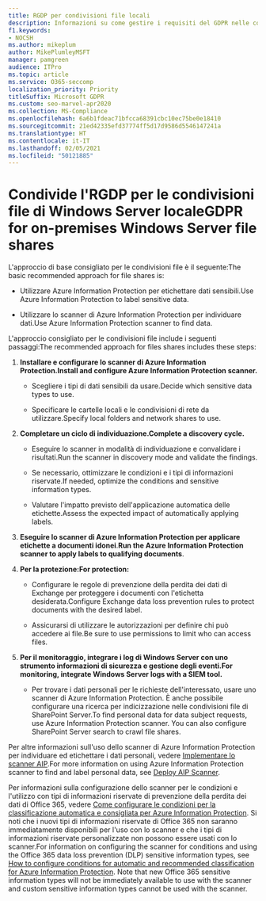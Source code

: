 ```yaml
---
title: RGDP per condivisioni file locali
description: Informazioni su come gestire i requisiti del GDPR nelle condivisioni file di Windows Server locale.
f1.keywords:
- NOCSH
ms.author: mikeplum
author: MikePlumleyMSFT
manager: pamgreen
audience: ITPro
ms.topic: article
ms.service: O365-seccomp
localization_priority: Priority
titleSuffix: Microsoft GDPR
ms.custom: seo-marvel-apr2020
ms.collection: MS-Compliance
ms.openlocfilehash: 6a6b1fdeac71bfcca68391cbc10ec75be0e18410
ms.sourcegitcommit: 21ed42335efd37774ff5d17d9586d5546147241a
ms.translationtype: HT
ms.contentlocale: it-IT
ms.lasthandoff: 02/05/2021
ms.locfileid: "50121885"
---
```

# <a name="gdpr-for-on-premises-windows-server-file-shares"></a><span data-ttu-id="8c553-103">Condivide l'RGDP per le condivisioni file di Windows Server locale</span><span class="sxs-lookup"><span data-stu-id="8c553-103">GDPR for on-premises Windows Server file shares</span></span>

<span data-ttu-id="8c553-104">L'approccio di base consigliato per le condivisioni file è il seguente:</span><span class="sxs-lookup"><span data-stu-id="8c553-104">The basic recommended approach for file shares is:</span></span>

-   <span data-ttu-id="8c553-105">Utilizzare Azure Information Protection per etichettare dati sensibili.</span><span class="sxs-lookup"><span data-stu-id="8c553-105">Use Azure Information Protection to label sensitive data.</span></span>

-   <span data-ttu-id="8c553-106">Utilizzare lo scanner di Azure Information Protection per individuare dati.</span><span class="sxs-lookup"><span data-stu-id="8c553-106">Use Azure Information Protection scanner to find data.</span></span>

<span data-ttu-id="8c553-107">L'approccio consigliato per le condivisioni file include i seguenti passaggi:</span><span class="sxs-lookup"><span data-stu-id="8c553-107">The recommended approach for files shares includes these steps:</span></span>

1.  <span data-ttu-id="8c553-108">**Installare e configurare lo scanner di Azure Information Protection.**</span><span class="sxs-lookup"><span data-stu-id="8c553-108">**Install and configure Azure Information Protection scanner.**</span></span>

    -   <span data-ttu-id="8c553-109">Scegliere i tipi di dati sensibili da usare.</span><span class="sxs-lookup"><span data-stu-id="8c553-109">Decide which sensitive data types to use.</span></span>

    -   <span data-ttu-id="8c553-110">Specificare le cartelle locali e le condivisioni di rete da utilizzare.</span><span class="sxs-lookup"><span data-stu-id="8c553-110">Specify local folders and network shares to use.</span></span>

2.  <span data-ttu-id="8c553-111">**Completare un ciclo di individuazione.**</span><span class="sxs-lookup"><span data-stu-id="8c553-111">**Complete a discovery cycle.**</span></span>

    -   <span data-ttu-id="8c553-112">Eseguire lo scanner in modalità di individuazione e convalidare i risultati.</span><span class="sxs-lookup"><span data-stu-id="8c553-112">Run the scanner in discovery mode and validate the findings.</span></span>

    -   <span data-ttu-id="8c553-113">Se necessario, ottimizzare le condizioni e i tipi di informazioni riservate.</span><span class="sxs-lookup"><span data-stu-id="8c553-113">If needed, optimize the conditions and sensitive information types.</span></span>

    -   <span data-ttu-id="8c553-114">Valutare l'impatto previsto dell'applicazione automatica delle etichette.</span><span class="sxs-lookup"><span data-stu-id="8c553-114">Assess the expected impact of automatically applying labels.</span></span>

3.  <span data-ttu-id="8c553-115">**Eseguire lo scanner di Azure Information Protection per applicare etichette a documenti idonei**.</span><span class="sxs-lookup"><span data-stu-id="8c553-115">**Run the Azure Information Protection scanner to apply labels to qualifying documents**.</span></span>

4.  <span data-ttu-id="8c553-116">**Per la protezione:**</span><span class="sxs-lookup"><span data-stu-id="8c553-116">**For protection:**</span></span>

    -   <span data-ttu-id="8c553-117">Configurare le regole di prevenzione della perdita dei dati di Exchange per proteggere i documenti con l'etichetta desiderata.</span><span class="sxs-lookup"><span data-stu-id="8c553-117">Configure Exchange data loss prevention rules to protect documents with the desired label.</span></span>

    -   <span data-ttu-id="8c553-118">Assicurarsi di utilizzare le autorizzazioni per definire chi può accedere ai file.</span><span class="sxs-lookup"><span data-stu-id="8c553-118">Be sure to use permissions to limit who can access files.</span></span>

5.  <span data-ttu-id="8c553-119">**Per il monitoraggio, integrare i log di Windows Server con uno strumento informazioni di sicurezza e gestione degli eventi.**</span><span class="sxs-lookup"><span data-stu-id="8c553-119">**For monitoring, integrate Windows Server logs with a SIEM tool.**</span></span>

    -   <span data-ttu-id="8c553-p101">Per trovare i dati personali per le richieste dell'interessato, usare uno scanner di Azure Information Protection. È anche possibile configurare una ricerca per indicizzazione nelle condivisioni file di SharePoint Server.</span><span class="sxs-lookup"><span data-stu-id="8c553-p101">To find personal data for data subject requests, use Azure Information Protection scanner. You can also configure SharePoint Server search to crawl file shares.</span></span>

<span data-ttu-id="8c553-122">Per altre informazioni sull'uso dello scanner di Azure Information Protection per individuare ed etichettare i dati personali, vedere [Implementare lo scanner AIP](/azure/information-protection/deploy-aip-scanner).</span><span class="sxs-lookup"><span data-stu-id="8c553-122">For more information on using Azure Information Protection scanner to find and label personal data, see [Deploy AIP Scanner](/azure/information-protection/deploy-aip-scanner).</span></span>

<span data-ttu-id="8c553-p102">Per informazioni sulla configurazione dello scanner per le condizioni e l'utilizzo con tipi di informazioni riservate di prevenzione della perdita dei dati di Office 365, vedere [Come configurare le condizioni per la classificazione automatica e consigliata per Azure Information Protection](/information-protection/deploy-use/configure-policy-classification). Si noti che i nuovi tipi di informazioni riservate di Office 365 non saranno immediatamente disponibili per l'uso con lo scanner e che i tipi di informazioni riservate personalizzate non possono essere usati con lo scanner.</span><span class="sxs-lookup"><span data-stu-id="8c553-p102">For information on configuring the scanner for conditions and using the Office 365 data loss prevention (DLP) sensitive information types, see [How to configure conditions for automatic and recommended classification for Azure Information Protection](/information-protection/deploy-use/configure-policy-classification). Note that new Office 365 sensitive information types will not be immediately available to use with the scanner and custom sensitive information types cannot be used with the scanner.</span></span>
